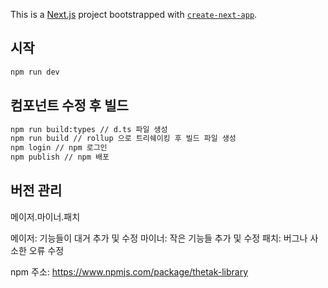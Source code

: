 This is a [Next.js](https://nextjs.org/) project bootstrapped with [`create-next-app`](https://github.com/vercel/next.js/tree/canary/packages/create-next-app).

## 시작

```bash
npm run dev
```

## 컴포넌트 수정 후 빌드

```bash
npm run build:types // d.ts 파일 생성
npm run build // rollup 으로 트리쉐이킹 후 빌드 파일 생성
npm login // npm 로그인
npm publish // npm 배포
```

## 버전 관리

메이저.마이너.패치

메이저: 기능들이 대거 추가 및 수정
마이너: 작은 기능들 추가 및 수정
패치: 버그나 사소한 오류 수정

npm 주소: https://www.npmjs.com/package/thetak-library
